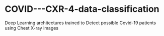 # COVID---CXR-4-data-classification
Deep Learning architectures trained to Detect possible Covid-19  patients using Chest X-ray images
